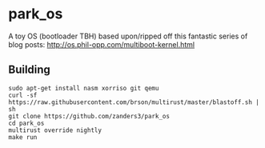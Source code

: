 # park_os

A toy OS (bootloader TBH) based upon/ripped off this fantastic series of blog posts:
http://os.phil-opp.com/multiboot-kernel.html

## Building

```
sudo apt-get install nasm xorriso git qemu
curl -sf https://raw.githubusercontent.com/brson/multirust/master/blastoff.sh | sh
git clone https://github.com/zanders3/park_os
cd park_os
multirust override nightly
make run
```
